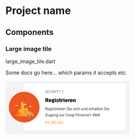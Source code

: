 # Project name

## Components

### Large image tile

large_image_tile.dart

Some docs go here... which params it accepts etc.

![alt text](https://github.com/DMesek/testtest/blob/master/components/component.png)
